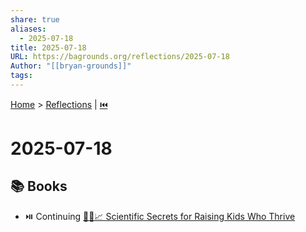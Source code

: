 ```yaml
---
share: true
aliases:
  - 2025-07-18
title: 2025-07-18
URL: https://bagrounds.org/reflections/2025-07-18
Author: "[[bryan-grounds]]"
tags: 
---
```

[Home](../index.md) > [Reflections](./index.md) | [⏮️](./2025-07-17.md)  
# 2025-07-18  
## 📚 Books  
- ⏯️ Continuing [🧪👶📈 Scientific Secrets for Raising Kids Who Thrive](../books/scientific-secrets-for-raising-kids-who-thrive.md)